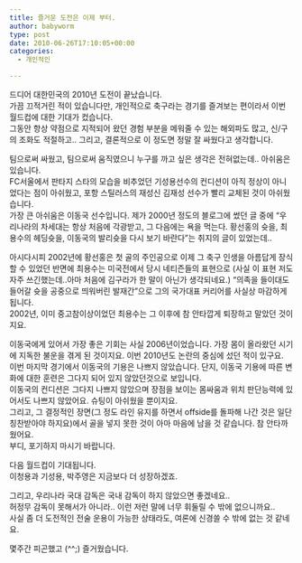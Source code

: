 ```yaml
---
title: 즐거운 도전은 이제 부터.
author: babyworm
type: post
date: 2010-06-26T17:10:05+00:00
categories:
  - 개인적인

---
```

드디어 대한민국의 2010년 도전이 끝났습니다.<br>
가끔 끄적거린 적이 있습니다만, 개인적으로 축구라는 경기를 즐겨보는 편이라서 이번 월드컵에 대한 기대가 컸습니다.<br>
그동안 항상 약점으로 지적되어 왔던 경험 부분을 메워줄 수 있는 해외파도 많고, 신/구의 조화도 적절하고.. 그리고, 결론적으로 이 정도면 정말 잘 싸웠다고 생각합니다.

팀으로써 싸웠고, 팀으로써 움직였으니 누구를 까고 싶은 생각은 전혀없는데.. 아쉬움은 있습니다.<br>
FC서울에서 판타지 스타의 모습을 비추었던 기성용선수의 컨디션이 아직 정상이 아니었다는 점이 아쉬웠고, 포항 스틸러스의 재성신 김재성 선수가 빨리 교체된 것이 아쉬웠습니다.<br>
가장 큰 아쉬움은 이동국 선수입니다. 제가 2000년 정도의 블로그에 썼던 글 중에 “우리나라의 차세대는 항상 처음에 각광받고, 그 다음에는 욕을 먹는다. 황선홍의 슛을, 최용수의 헤딩슛을, 이동국의 발리슛을 다시 보기 바란다”는 취지의 글이 있었는데..

아시다시피 2002년에 황선홍은 첫 골의 주인공으로 이제 그 축구 인생을 아름답게 장식할 수 있었던 반면에 최용수는 미국전에서 당시 네티즌들의 표현으로 (사실 이 표현 저도 자주 쓰긴했는데..아마 처음에 김구라가 한 말이 아닌가 생각되네요.) “의족을 들이대도 들어갈 슛을 공중으로 띄워버린 발재간”으로 그의 국가대표 커리어를 사실상 마감하게 됩니다.<br>
2002년, 이미 중고참이상이었던 최용수는 그 이후에 참 안타깝게 퇴장하고 말았던 것이지요.

이동국에게 있어서 가장 좋은 기회는 사실 2006년이었습니다. 가장 몸이 올라왔던 시기에 지독한 불운을 겪게 된 것이지요. 이번 2010년도 논란의 중심에 섰던 적이 있구요.<br>
이번 마지막 경기에서 이동국의 기용은 나쁘지 않았습니다. 단지, 이동국 기용에 따른 변화에 대한 훈련은 그다지 되어 있지 않았던것으로 보입니다.<br>
이동국의 컨디션은 그다지 나쁘지 않았으며 장점을 보이는 몸싸움과 위치 판단능력에 있어서도 나쁘지 않았어요. 슈팅이 아쉬웠을 뿐이지요.<br>
그리고, 그 결정적인 장면(그 정도 라인 유지를 하면서 offside를 돌파해 나간 것은 일단 칭찬받아야 하지요)에서 골을 넣지 못한 것이 아마 마음에 남을 것 같습니다. 참 안타까웠어요.<br>
부디, 포기하지 마시기 바랍니다.

다음 월드컵이 기대됩니다.<br>
이청용과 기성용, 박주영은 지금보다 더 성장하겠죠.

그리고, 우리나라 국대 감독은 국내 감독이 하지 않았으면 좋겠네요..<br>
허정무 감독이 못해서가 아니라.. 이런 저런 말에 너무 휘둘릴 수 밖에 없으니까요..<br>
사실 좀 더 도전적인 전술 운용이 가능한 상태라도, 여론에 신경쓸 수 밖에 없는 것 같네요.

몇주간 피곤했고 (^^;) 즐거웠습니다.
